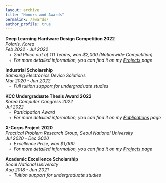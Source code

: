 ```yaml
---
layout: archive
title: "Honors and Awards"
permalink: /awards/
author_profile: true
---
```

**Deep Learning Hardware Design Competition 2022**  
*Polaris, Korea*  
*Feb 2022 - Jul 2022*  
$\hspace{5pt}$ ◦&ensp;*2nd Place out of 111 Teams, won $2,000 (Nationwide Competition)*  
$\hspace{5pt}$ ◦&ensp;*For more detailed information, you can find it on my [Projects](https://sunho001215.github.io/projects/) page*
  
**Industrial Scholarship**  
*Samsung Electronics Device Solutions*  
*Mar 2020 - Jun 2022*  
$\hspace{5pt}$ ◦&ensp;*Full tuition support for undergraduate studies*
  
**KCC Undergraduate Thesis Award 2022**  
*Korea Computer Congress 2022*  
*Jul 2022*  
$\hspace{5pt}$ ◦&ensp;*Participation Award*  
$\hspace{5pt}$ ◦&ensp;*For more detailed information, you can find it on my [Publications](https://sunho001215.github.io/publications/) page*
  
**X-Corps Project 2020**  
*Practical Problem Research Group, Seoul National University*  
*Jul 2020 - Dec 2020*  
$\hspace{5pt}$ ◦&ensp;*Excellence Prize, won $1,000*  
$\hspace{5pt}$ ◦&ensp;*For more detailed information, you can find it on my [Projects](https://sunho001215.github.io/projects/) page*
  
**Academic Excellence Scholarship**  
*Seoul National University*  
*Aug 2018 - Jun 2021*  
$\hspace{5pt}$ ◦&ensp;*Tuition support for undergraduate studies*  
